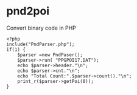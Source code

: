 # pnd2poi
Convert binary code in PHP
```
<?php
include("PndParser.php");
if(1) {
    $parser =new PndPaser();
    $parser->run( "PPGPOI17.DAT");
    echo $parser->header."\n";
    echo $parser->cnt."\n";
    echo "Total Count:".$parser->count()."\n";
    print_r($parser->getPoi(0));
}
```

